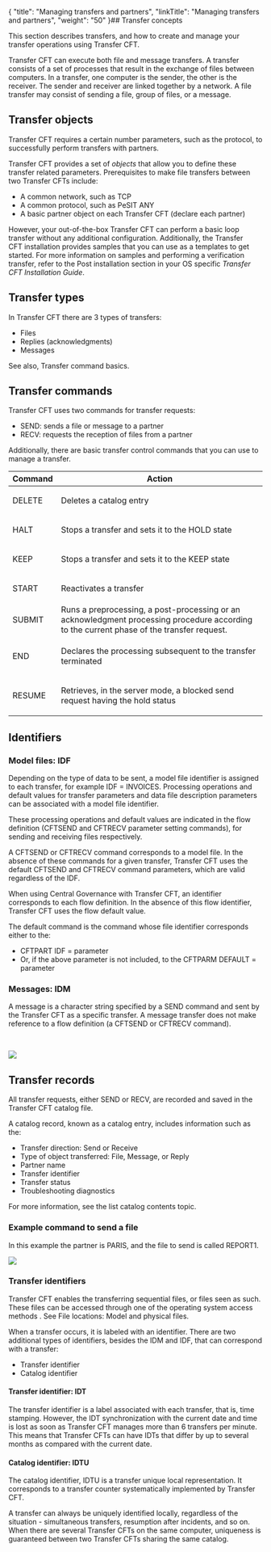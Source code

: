 {
    "title": "Managing transfers and partners",
    "linkTitle": "Managing transfers and partners",
    "weight": "50"
}## Transfer concepts

This section describes transfers, and how to create and
manage your transfer operations using <span class="mc-variable axway_variables.Component_Short_Name variable">Transfer CFT</span>.

<span class="mc-variable axway_variables.Component_Short_Name variable">Transfer CFT</span> can execute both file and message transfers. A transfer
consists of a set of processes that result in the exchange of files between
computers. In a transfer, one computer is the sender, the other is the
receiver. The sender and receiver are linked together by a network. A
file transfer may consist of sending a file, group of files, or a message.

## Transfer objects

Transfer CFT requires a certain number parameters, such as the protocol, to successfully perform transfers with partners.

<span class="mc-variable axway_variables.Component_Short_Name variable">Transfer CFT</span> provides
a set of *objects* that allow you to define these transfer related parameters. Prerequisites to make file transfers between two Transfer CFTs include:

-   A common network, such as TCP
-   A common protocol, such as PeSIT ANY
-   A basic partner object on each Transfer CFT (declare each partner)

However, your out-of-the-box Transfer CFT can perform a basic loop transfer without any additional configuration. Additionally, the Transfer CFT installation provides samples that you can use as a templates to get started. For more information on samples and performing a verification transfer, refer to the Post installation section in your OS specific *Transfer CFT Installation Guide*.

## Transfer types

In Transfer
CFT there are 3 types of transfers:

-   Files
-   Replies (acknowledgments)
-   Messages

See also, Transfer command basics.

## Transfer commands

<span class="mc-variable axway_variables.Component_Short_Name variable">Transfer CFT</span> uses two commands for transfer requests:

-   SEND: sends a file or message to a partner
-   RECV: requests the reception of files from a partner

Additionally, there are basic transfer control commands that you can use to manage a transfer.

<table>
   <thead>
      <tr>
<th class="HeadE-Column1-Header1">Command         </th>
<th class="HeadD-Column1-Header1">Action         </th>
      </tr>
   </thead>
   <tbody>
      <tr>
         <td><p>DELETE</p>         </td>
         <td><p>Deletes a catalog entry </p>         </td>
      </tr>
      <tr>
         <td><p>HALT</p>         </td>
         <td><p>Stops a transfer and sets it to the HOLD state </p>         </td>
      </tr>
      <tr>
         <td><p>KEEP</p>         </td>
         <td><p>Stops a transfer and sets it to the KEEP state </p>         </td>
      </tr>
      <tr>
         <td><p>START</p>         </td>
         <td><p>Reactivates a transfer </p>         </td>
      </tr>
      <tr>
         <td><p>SUBMIT</p>         </td>
         <td>Runs a preprocessing, a post-processing or an acknowledgment processing procedure according to the current phase of the transfer request.         </td>
      </tr>
      <tr>
         <td><p>END</p>         </td>
         <td><p>Declares the processing subsequent to the transfer terminated </p>         </td>
      </tr>
      <tr>
         <td><p>RESUME</p>         </td>
         <td><p>Retrieves, in the server mode, a blocked send request having
the hold status</p>         </td>
      </tr>
   </tbody>
</table>

<span id="Transfer_owners"></span>

## Identifiers

### Model files: IDF

Depending on the type of data to be sent, a model file identifier is assigned to each transfer, for example
IDF = INVOICES. Processing operations and default values for transfer
parameters and data file description parameters can be associated with
a model file identifier.

These processing operations and default values are indicated in the flow definition
(CFTSEND and CFTRECV parameter setting commands), for sending and receiving
files respectively.

A CFTSEND or CFTRECV command corresponds to a model
file. In the absence of these commands for a given transfer, <span class="mc-variable axway_variables.Component_Short_Name variable">Transfer CFT</span> uses the default CFTSEND and CFTRECV command parameters, which are
valid regardless of the IDF.

When using <span class="mc-variable Primary.CG or_UM variable">Central Governance</span> with <span class="mc-variable axway_variables.Component_Long_Name variable">Transfer CFT</span>, an identifier corresponds to each flow definition. In the absence of this flow identifier, <span class="mc-variable axway_variables.Component_Long_Name variable">Transfer CFT</span> uses the flow default value.

The default command is the command whose file identifier corresponds either to the:

-   CFTPART
    IDF = parameter
-   Or, if the above
    parameter is not included, to the CFTPARM DEFAULT
    = parameter

<span id="Messages__IDM"></span>

### Messages: IDM

A message is a character string specified by a SEND command and sent
by the <span class="mc-variable axway_variables.Component_Short_Name variable">Transfer CFT</span> as a specific transfer. A message transfer does not make reference to a flow definition (a CFTSEND or CFTRECV command).

 

![](/Images/TransferCFT_test/temp_type_data.png)

## Transfer records

All transfer requests, either SEND or RECV, are recorded and saved in
the Transfer CFT catalog file.

A catalog record, known as a catalog
entry, includes information such as the:

-   Transfer direction:
    Send or Receive
-   Type of object
    transferred: File, Message, or Reply
-   Partner name
-   Transfer identifier
-   Transfer status
-   Troubleshooting diagnostics

For more information, see the list catalog contents topic.

### Example command to send a file

In this example the partner is PARIS, and the file to send is called REPORT1.

![](/Images/TransferCFT_test/temp_request.png)

### Transfer identifiers

<span class="mc-variable axway_variables.Component_Short_Name variable">Transfer CFT</span> enables the transferring sequential files, or files seen
as such. These files can be accessed through one of the operating system
access methods . See File locations: Model and physical files.

When a transfer occurs, it is labeled with an identifier. There are
two additional types of identifiers, besides the IDM and IDF, that can correspond with a transfer:

-   Transfer
    identifier
-   Catalog
    identifier

<span id="Transfer_identifier__IDT"></span>

#### Transfer identifier: IDT

The transfer identifier is a label associated with each transfer, that is, time stamping. However, the IDT synchronization with the current date and time is lost as soon as Transfer CFT manages more than 6 transfers per minute. This means that Transfer CFTs can have IDTs that differ by up to several months as compared with the current date.

<span id="Catalog_identifier__IDTU"></span>

#### Catalog identifier: IDTU

The catalog identifier, IDTU
is a transfer unique local representation. It corresponds to a transfer
counter systematically implemented by Transfer CFT.

A transfer can always be uniquely identified locally, regardless of
the situation - simultaneous transfers, resumption after incidents, and
so on. When there are several <span class="mc-variable axway_variables.Component_Short_Name variable">Transfer CFT</span>s on the same computer, uniqueness
is guaranteed between two <span class="mc-variable axway_variables.Component_Short_Name variable">Transfer CFT</span>s sharing the same catalog.
